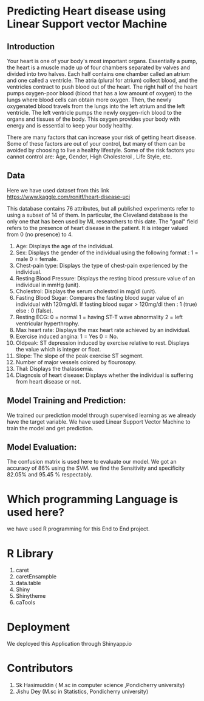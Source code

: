 # Predicting Heart disease using Linear Support vector Machine

## Introduction 

Your heart is one of your body's most important organs. Essentially a pump, the heart is a muscle made up of four chambers separated by valves and divided into two halves. Each half contains one chamber called an atrium and one called a ventricle. The atria (plural for atrium) collect blood, and the ventricles contract to push blood out of the heart. The right half of the heart pumps oxygen-poor blood (blood that has a low amount of oxygen) to the lungs where blood cells can obtain more oxygen. Then, the newly oxygenated blood travels from the lungs into the left atrium and the left ventricle. The left ventricle pumps the newly oxygen-rich blood to the organs and tissues of the body. This oxygen provides your body with energy and is essential to keep your body healthy.

There are many factors that can increase your risk of getting heart disease. Some of these factors are out of your control, but many of them can be avoided by choosing to live a healthy lifestyle. Some of the risk factors you cannot control are: 
Age,
Gender,
High Cholesterol ,
Life Style, etc. 
##  Data
Here we have used  dataset from this link https://www.kaggle.com/ronitf/heart-disease-uci

This database contains 76 attributes, but all published experiments refer to using a subset of 14 of them. In particular, the Cleveland database is the only one that has been used by ML researchers to
this date. The "goal" field refers to the presence of heart disease in the patient. It is integer valued from 0 (no presence) to 4.

1. Age: Displays the age of the individual.
2. Sex: Displays the gender of the individual using the following format : 1 = male 0 = female.
3. Chest-pain type: Displays the type of chest-pain experienced by the individual.
4. Resting Blood Pressure: Displays the resting blood pressure value of an individual in mmHg (unit).
5. Cholestrol: Displays the serum cholestrol in mg/dl (unit).
6. Fasting Blood Sugar: Compares the fasting blood sugar value of an individual with 120mg/dl. If fasting blood sugar > 120mg/dl then : 1 (true) else : 0 (false).
7. Resting ECG: 0 = normal 1 = having ST-T wave abnormality 2 = left ventricular hyperthrophy.
8. Max heart rate: Displays the max heart rate achieved by an individual.
9. Exercise induced angina: 1 = Yes 0 = No.
10. Oldpeak: ST depression induced by exercise relative to rest. Displays the value which is integer or float.
11. Slope: The slope of the peak exercise ST segment.
12. Number of major vessels colored by flourosopy.
13. Thal: Displays the thalassemia.
14. Diagnosis of heart disease: Displays whether the individual is suffering from heart disease or not.

## Model Training and Prediction:
We trained our prediction model through supervised learning as we already have the target variable. We have used Linear Support Vector Machine to train the model and get prediction.

## Model Evaluation:
The confusion matrix is used here to evaluate our model. We got an accuracy of 86% using the SVM.
we find the Sensitivity and specificity 82.05% and 95.45 % respectably. 

# Which programming Language is used here?
we have used R programming for this End to End project.
# R Library 
1. caret
2. caretEnsampble
3. data.table
4. Shiny
5. Shinytheme
6. caTools
#  Deployment 
We deployed this Application through Shinyapp.io

#  Contributors 
1. Sk Hasimuddin ( M.sc in computer science ,Pondicherry university)
2. Jishu Dey      (M.sc in Statistics, Pondicherry university) 

